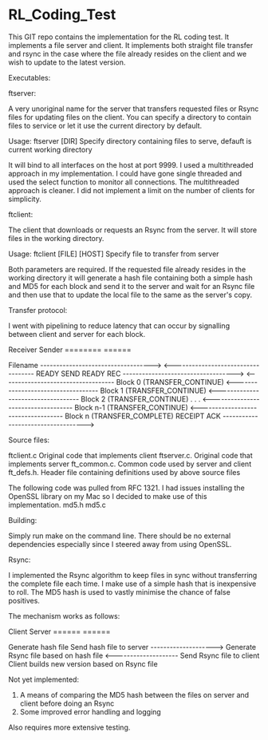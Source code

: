 # RL_Coding_Test

This GIT repo contains the implementation for the RL coding test. It implements a file server and client. It implements both straight file transfer and rsync in the case where the file already resides on the client and we wish to update to the latest version.

Executables:

ftserver:

A very unoriginal name for the server that transfers requested files or Rsync files for updating files on the client. You can specify a directory to contain files to service or let it use the current directory by default.

Usage: ftserver [DIR]
Specify directory containing files to serve, defauft is current working directory

It will bind to all interfaces on the host at port 9999. I used a multithreaded approach in my implementation. I could have gone single threaded and used the select function to monitor all connections. The multithreaded approach is cleaner. I did not implement a limit on the number of clients for simplicity.


ftclient:

The client that downloads or requests an Rsync from the server. It will store files in the working directory.

Usage: ftclient [FILE] [HOST]
Specify file to transfer from server

Both parameters are required. If the requested file already resides in the working directory it will generate a hash file containing both a simple hash and MD5 for each block and send it to the server and wait for an Rsync file and then use that to update the local file to the same as the server's copy.


Transfer protocol:

I went with pipelining to reduce latency that can occur by signalling between client and server for each block.

Receiver                                            Sender
========                                            ======

Filename    ----------------------------------->
            <----------------------------------- READY SEND
READY REC   ----------------------------------->
            <----------------------------------- Block 0 (TRANSFER_CONTINUE)
            <----------------------------------- Block 1 (TRANSFER_CONTINUE)
            <----------------------------------- Block 2 (TRANSFER_CONTINUE)
                           .
                           .
                           .
            <----------------------------------- Block n-1 (TRANSFER_CONTINUE)
            <----------------------------------- Block n   (TRANSFER_COMPLETE)
RECEIPT ACK ----------------------------------->
						
		
Source files:

ftclient.c      Original code that implements client 
ftserver.c.     Original code that implements server
ft_common.c.    Common code used by server and client
ft_defs.h.      Header file containing definitions used by above source files

The following code was pulled from RFC 1321. I had issues installing the OpenSSL library on my Mac so I decided to make use of this implementation.
md5.h
md5.c		


Building:

Simply run make on the command line. There should be no external dependencies especially since I steered away from using OpenSSL.


Rsync:

I implemented the Rsync algorithm to keep files in sync without transferring the complete file each time. I make use of a simple hash that is inexpensive to roll. The MD5 hash is used to vastly minimise the chance of false positives.

The mechanism works as follows:

Client                                          Server
======                                          ======

Generate hash file
Send hash file to server -------------------->
                                                Generate Rsync file based on hash file
                         <--------------------  Send Rsync file to client
Client builds new
version based on 
Rsync file


Not yet implemented:

1. A means of comparing the MD5 hash between the files on server and client before doing an Rsync
2. Some improved error handling and logging

Also requires more extensive testing.

